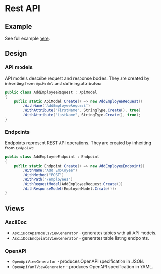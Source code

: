 # Rest API

## Example

See full example [here](../../../src/Samples/RestApi/Modeler.RestApiModel.Sample).

## Design

### API models

API models describe request and response bodies. They are created by inheriting from `ApiModel` and defining attributes:

```csharp
public class AddEmployeeRequest : ApiModel
{
    public static ApiModel Create() => new AddEmployeeRequest()
        .WithName("AddEmployeeRequest")
        .WithAttribute("FirstName", StringType.Create(), true)
        .WithAttribute("LastName", StringType.Create(), true);
}
```

### Endpoints

Endpoints represent REST API operations. They are created by inheriting from `Endpoint`:

```csharp
public class AddEmployeeEndpoint : Endpoint
{
    public static Endpoint Create() => new AddEmployeeEndpoint()
        .WithName("Add Employee")
        .WithMethod("POST")
        .WithPath("/employees")
        .WithRequestModel(AddEmployeeRequest.Create())
        .WithResponseModel(EmployeeModel.Create());
}
```

## Views

### AsciiDoc

* `AsciiDocApiModelsViewGenerator` - generates tables with all API models.
* `AsciiDocEndpointsViewGenerator` - generates table listing endpoints.

### OpenAPI

* `OpenApiViewGenerator` - produces OpenAPI specification in JSON.
* `OpenApiYamlViewGenerator` - produces OpenAPI specification in YAML.
